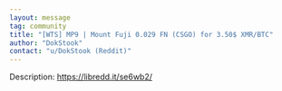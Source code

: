 ```yaml
---
layout: message
tag: community
title: "[WTS] MP9 | Mount Fuji 0.029 FN (CSGO) for 3.50$ XMR/BTC"
author: "DokStook"	
contact: "u/DokStook (Reddit)"
---
```


Description: https://libredd.it/se6wb2/

